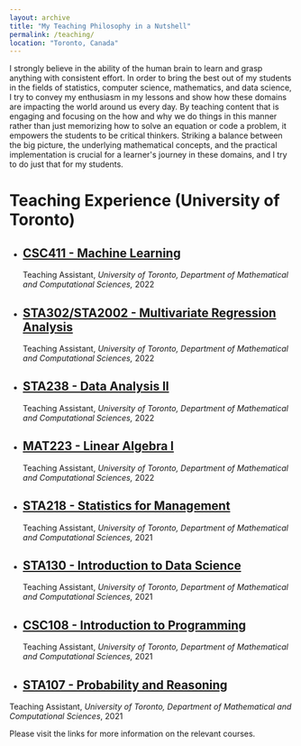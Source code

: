 ```yaml
---
layout: archive
title: "My Teaching Philosophy in a Nutshell"
permalink: /teaching/
location: "Toronto, Canada"
---
```


I strongly believe in the ability of the human brain to learn and grasp anything with consistent effort. In order to bring the best out of my students in the fields of statistics, computer science, mathematics, and data science, I try to convey my enthusiasm in my lessons and show how these domains are impacting the world around us every day. By teaching content that is engaging and focusing on the how and why we do things in this manner rather than just memorizing how to solve an equation or code a problem, it empowers the students to be critical thinkers. Striking a balance between the big picture, the underlying mathematical concepts, and the practical implementation is crucial for a learner's journey in these domains, and I try to do just that for my students.

# Teaching Experience (University of Toronto)
- ## [CSC411 - Machine Learning](http://www.cs.toronto.edu/~rahulgk/courses/csc311_f22/index.html)
  Teaching Assistant, *University of Toronto, Department of Mathematical and Computational Sciences,* 2022

- ## [STA302/STA2002 - Multivariate Regression Analysis](https://utm.calendar.utoronto.ca/course/sta302h5)
  Teaching Assistant, *University of Toronto, Department of Mathematical and Computational Sciences,* 2022

- ## [STA238 - Data Analysis II](https://artsci.calendar.utoronto.ca/course/sta238h1)
  Teaching Assistant, *University of Toronto, Department of Mathematical and Computational Sciences,* 2022

- ## [MAT223 - Linear Algebra I](http://www.math.toronto.edu/nhoell/MAT223/)
  Teaching Assistant, *University of Toronto, Department of Mathematical and Computational Sciences,* 2022

- ## [STA218 - Statistics for Management](https://mcs.utm.utoronto.ca/~nosedal/218.html)
  Teaching Assistant, *University of Toronto, Department of Mathematical and Computational Sciences,* 2021

- ## [STA130 - Introduction to Data Science](https://artsci.calendar.utoronto.ca/course/sta130h1)
  Teaching Assistant, *University of Toronto, Department of Mathematical and Computational Sciences,* 2021

- ## [CSC108 - Introduction to Programming](https://cssc.utm.utoronto.ca/resources/csc108)
  Teaching Assistant, *University of Toronto, Department of Mathematical and Computational Sciences,* 2021

 - ## [STA107 - Probability and Reasoning](https://utm.calendar.utoronto.ca/course/sta107h5)
  Teaching Assistant, *University of Toronto, Department of Mathematical and Computational Sciences*, 2021


Please visit the links for more information on the relevant courses.